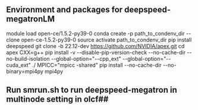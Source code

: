 ## Environment and packages for deepspeed-megatronLM ##
module load open-ce/1.5.2-py39-0
conda create -p path_to_condenv_dir --clone open-ce-1.5.2-py39-0
source activate path_to_condenv_dir
pip install deepspeed
git clone -b 22.12-dev https://github.com/NVIDIA/apex.git
cd apex
CXX=g++ pip install -v --disable-pip-version-check --no-cache-dir --no-build-isolation --global-option="--cpp_ext" --global-option="--cuda_ext" ./
MPICC="mpicc -shared" pip install --no-cache-dir --no-binary=mpi4py mpi4py
##
## Run smrun.sh to run deepspeed-megatron in multinode setting in olcf##
